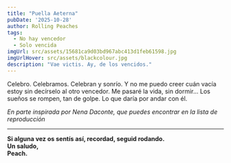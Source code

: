 ```yaml
---
title: "Puella Aeterna" 
pubDate: '2025-10-28'
author: Rolling Peaches
tags: 
  - No hay vencedor
  - Solo vencida
imgUrl: src/assets/15681ca9d03bd967abc413d1feb61598.jpg
imgUrlHover: src/assets/blackcolour.jpg
description: "Vae victis. Ay, de los vencidos."
---
```

Celebro. Celebramos. Celebran y sonrío. Y no me puedo creer cuán vacía estoy sin decírselo al otro vencedor. 
Me pasaré la vida, sin dormir... Los sueños se rompen, tan de golpe.
Lo que daría por andar con él. 

_En parte inspirada por Nena Daconte, que puedes encontrar en la lista de reproducción_

---

**Si alguna vez os sentís así, recordad, seguid rodando.  
Un saludo,  
Peach.**
